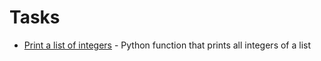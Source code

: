 # Tasks

* [Print a list of integers](./0-print_list_integer.py) - Python function that prints all integers of a list
